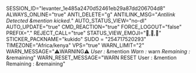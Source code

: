 SESSION_ID="levanter_1e485a2470d52461eb29a87dd206704d8"
ALWAYS_ONLINE="true"
ANTI_DELETE="g"
ANTILINK_MSG="_Antilink Detected &mention kicked._"
AUTO_STATUS_VIEW="no-dl"
AUTO_UPDATE="true"
CMD_REACTION="true"
FORCE_LOGOUT="false"
PREFIX="."
REJECT_CALL="true"
STATUS_VIEW_EMOJI="🩷,🩵,💛"
STICKER_PACKNAME="kukido"
SUDO = "254717520293"
TIMEZONE="Africa/kenya"
VPS="true"
WARN_LIMIT="2"
WARN_MESSAGE="⚠️WARNING⚠️ *User :* &mention *Warn :* warn *Remaining :* &remaining"
WARN_RESET_MESSAGE="WARN RESET User : &mention Remaining : &remaining"
